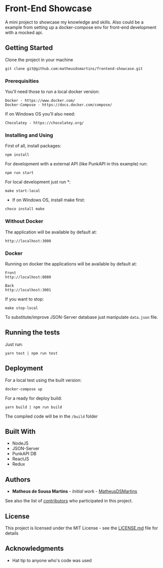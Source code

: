 # Front-End Showcase

A mini project to showcase my knowledge and skills. Also could be a example from setting up a docker-compose env for front-end development with a mocked api.

## Getting Started

Clone the project in your machine

```
git clone git@github.com:matheusdsmartins/frontend-showcase.git
```

### Prerequisities

You'll need those to run a local docker version:

```
Docker - https://www.docker.com/
Docker-Compose - https://docs.docker.com/compose/
```

If on Windows OS you'll also need:
```
Chocolatey - https://chocolatey.org/
```

### Installing and Using

First of all, install packages:

```
npm install
```

For development with a external API (like PunkAPI in this example) run:

```
npm run start
```

For local development just run *:

```
make start-local
```

* If on Windows OS, install make first:
```
choco install make
```

### Without Docker

The application will be available by default at:

```
http://localhost:3000
```

### Docker

Running on docker the applications will be available by default at:

```
Front
http://localhost:8080
```

```
Back
http://localhost:3001
```

If you want to stop:

```
make stop-local
```

To substitute/improve JSON-Server database just manipulate `data.json` file.

## Running the tests

Just run:

```
yarn test | npm run test
```

## Deployment

For a local test using the built version:

```
docker-compose up
```

For a ready for deploy build:

```
yarn build | npm run build
```

The compiled code will be in the `/build` folder

## Built With

* NodeJS
* JSON-Server
* PunkAPI DB
* ReactJS
* Redux

## Authors

* **Matheus de Sousa Martins** - *Initial work* - [MatheusDSMartins](https://github.com/matheusdsmartins)

See also the list of [contributors](https://github.com/your/project/contributors) who participated in this project.

## License

This project is licensed under the MIT License - see the [LICENSE.md](LICENSE.md) file for details

## Acknowledgments

* Hat tip to anyone who's code was used
